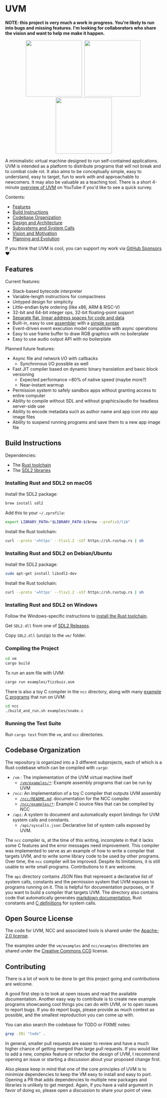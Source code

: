 # UVM

**NOTE: this project is very much a work in progress. You're likely to run
into bugs and missing features. I'm looking for collaborators who share the vision
and want to help me make it happen.**

<p align="center">
    <img src="media/the_grid.png" height=180>&nbsp;
    <img src="media/attackers.png" height=180>&nbsp;
    <img src="media/chess.png" height=180>
</p>

A minimalistic virtual machine designed to run self-contained applications. UVM is intended as a platform to distribute
programs that will not break and to combat code rot. It also aims to be conceptually simple, easy to understand, easy
to target, fun to work with and approachable to newcomers. It may also be valuable as a teaching tool. There is a short
4-minute [overview of UVM](https://www.youtube.com/watch?v=q9-o45B_qsA)
on YouTube if you'd like to see a quick survey.

Contents:
- [Features](#features)
- [Build Instructions](#build-instructions)
- [Codebase Organization](#codebase-organization)
- [Design and Architecture](doc/design.md)
- [Subsystems and System Calls](doc/syscalls.md)
- [Vision and Motivation](doc/vision.md)
- [Planning and Evolution](doc/planning.md)

If you think that UVM is cool, you can support my work via [GitHub Sponsors](https://github.com/sponsors/maximecb) :heart:

## Features

Current features:
- Stack-based bytecode interpreter
- Variable-length instructions for compactness
- Untyped design for simplicity
- Little-endian byte ordering (like x86, ARM & RISC-V)
- 32-bit and 64-bit integer ops, 32-bit floating-point support
- [Separate flat, linear address spaces for code and data](https://en.wikipedia.org/wiki/Harvard_architecture)
- Built-in, easy to use [assembler](vm/src/asm.rs) with a [simple syntax](vm/examples)
- Event-driven event execution model compatible with async operations
- Easy to use frame buffer to draw RGB graphics with no boilerplate
- Easy to use audio output API with no boilerplate

Planned future features:
- Async file and network I/O with callbacks
  - Synchronous I/O possible as well
- Fast JIT compiler based on dynamic binary translation and basic block versioning
  - Expected performance ~80% of native speed (maybe more?)
  - Near-instant warmup
- Permission system to safely sandbox apps without granting access to entire computer
- Ability to compile without SDL and without graphics/audio for headless server-side use
- Ability to encode metadata such as author name and app icon into app image files
- Ability to suspend running programs and save them to a new app image file

## Build Instructions

Dependencies:
- The [Rust toolchain](https://www.rust-lang.org/tools/install)
- The [SDL2 libraries](https://wiki.libsdl.org/SDL2/Installation)

### Installing Rust and SDL2 on macOS

Install the SDL2 package:
```sh
brew install sdl2
```

Add this to your `~/.zprofile`:
```sh
export LIBRARY_PATH="$LIBRARY_PATH:$(brew --prefix)/lib"
```

Install the Rust toolchain:
```sh
curl --proto '=https' --tlsv1.2 -sSf https://sh.rustup.rs | sh
```

### Installing Rust and SDL2 on Debian/Ubuntu

Install the SDL2 package:
```sh
sudo apt-get install libsdl2-dev
```

Install the Rust toolchain:
```sh
curl --proto '=https' --tlsv1.2 -sSf https://sh.rustup.rs | sh
```

### Installing Rust and SDL2 on Windows

Follow the Windows-specific instructions to [install the Rust toolchain](https://www.rust-lang.org/tools/install).

Get `SDL2.dll` from one of [SDL2 Releases](https://github.com/libsdl-org/SDL/releases).

Copy `SDL2.dll` (unzip) to the `vm/` folder.

### Compiling the Project

```sh
cd vm
cargo build
```

To run an asm file with UVM:
```sh
cargo run examples/fizzbuzz.asm
```

There is also a toy C compiler in the `ncc` directory, along with many [example C programs](ncc/examples) that run on UVM:
```sh
cd ncc
./build_and_run.sh examples/snake.c
```

### Running the Test Suite

Run `cargo test` from the `vm`, and `ncc` directories.

## Codebase Organization

The repository is organized into a 3 different subprojects, each of which is a Rust codebase which can be compiled with `cargo`:

- `/vm` : The implementation of the UVM virtual machine itself
  - [`/vm/examples/*`](vm/examples): Example assembly programs that can be run by UVM
- `/ncc`: An implementation of a toy C compiler that outputs UVM assembly
  - [`/ncc/README.md`](ncc/README.md): documentation for the NCC compiler.
  - [`/ncc/examples/*`](ncc/examples): Example C source files that can be compiled by NCC
- `/api`: A system to document and automatically export bindings for UVM system calls and constants.
  - `/api/syscalls.json`: Declarative list of system calls exposed by UVM.

The `ncc` compiler is, at the time of this writing, incomplete in that it lacks some C features and the error messages need improvement. This compiler
was implemented to serve as an example of how to write a compiler that targets UVM, and to write some library code to be used by other programs. Over
time, the `ncc` compiler will be improved. Despite its limitations, it is still usable to write small programs. Contributions to it are welcome.

The `api` directory contains JSON files that represent a declarative list of system calls, constants and the permission system that UVM exposes
to programs running on it. This is helpful for documentation purposes, or if you want to build a compiler that targets UVM. The directory also contains
code that automatically generates [markdown documentation](doc/syscalls.md), Rust constants and [C definitions](ncc/include/uvm/syscalls.h) for system calls.

## Open Source License

The code for UVM, NCC and associated tools is shared under the [Apache-2.0 license](https://github.com/maximecb/uvm/blob/main/LICENSE).

The examples under the `vm/examples` and `ncc/examples` directories are shared under the [Creative Commons CC0](https://creativecommons.org/publicdomain/zero/1.0/) license.

## Contributing

There is a lot of work to be done to get this project going and contributions are welcome.

A good first step is to look at open issues and read the available documentation. Another easy way to contribute
is to create new example programs showcasing cool things you can do with UVM, or to open issues to report bugs.
If you do report bugs, please provide as much context as possible, and the smallest reproduction you can
come up with.

You can also search the codebase for TODO or FIXME notes:
```sh
grep -IRi "todo" .
```

In general, smaller pull requests are easier to review and have a much higher chance of getting merged than large
pull requests. If you would like to add a new, complex feature or refactor the design of UVM, I recommend opening
an issue or starting a discussion about your proposed change first.

Also please keep in mind that one of the core principles of UVM is to minimize dependencies to keep the VM easy
to install and easy to port. Opening a PR that adds dependencies to multiple new packages and libraries is
unlikely to get merged. Again, if you have a valid argument in favor of doing so, please open a discussion to
share your point of view.
